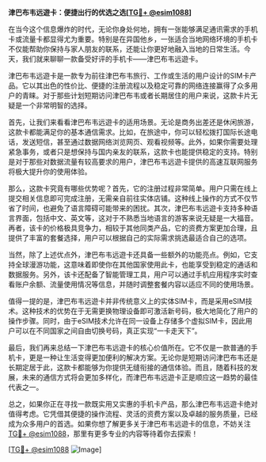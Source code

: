 **津巴布韦远遊卡：便捷出行的优选之选[[TG💪+ @esim1088](https://t.me/s/esim1088)]**

在当今这个信息爆炸的时代，无论你身处何地，拥有一张能够满足通讯需求的手机卡或流量卡都显得尤为重要。特别是在异国他乡，一张适合当地网络环境的手机卡不仅能帮助你保持与家人朋友的联系，还能让你更好地融入当地的日常生活。今天，我们就来聊聊一款备受好评的手机卡——津巴布韦远遊卡。

津巴布韦远遊卡是一款专为前往津巴布韦旅行、工作或生活的用户设计的SIM卡产品。它以其出色的性价比、便捷的注册流程以及稳定可靠的网络连接赢得了众多用户的青睐。对于那些计划短期访问津巴布韦或者长期居住的用户来说，这款卡片无疑是一个非常明智的选择。

首先，让我们来看看津巴布韦远遊卡的适用场景。无论是商务出差还是休闲旅游，这款卡都能满足你的基本通信需求。比如，在旅途中，你可以轻松拨打国际长途电话，发送短信，甚至通过数据网络浏览网页、观看视频等。此外，如果你需要处理紧急事务，或者只是想保持与国内亲友的联系，这款卡也能提供稳定的支持。特别是对于那些对数据流量有较高要求的用户，津巴布韦远遊卡提供的高速互联网服务将极大提升你的使用体验。

那么，这款卡究竟有哪些优势呢？首先，它的注册过程非常简单。用户只需在线上提交相关信息即可完成注册，无需亲自前往实体店铺。这种线上操作的方式不仅节省了时间，也避免了语言障碍可能带来的困扰。其次，津巴布韦远遊卡支持多种语言界面，包括中文、英文等，这对于不熟悉当地语言的游客来说无疑是一大福音。再者，该卡的价格极具竞争力，相较于其他同类产品，它的资费方案更加合理，且提供了丰富的套餐选择，用户可以根据自己的实际需求挑选最适合自己的选项。

当然，除了上述优点外，津巴布韦远遊卡还具备一些额外的功能亮点。例如，它支持全球漫游功能，这意味着即使你在其他国家使用此卡，也能享受到稳定的通话和数据服务。另外，该卡还配备了智能管理工具，用户可以通过手机应用程序实时查看账户余额、流量使用情况等信息，并随时调整套餐内容以适应不同的使用场景。

值得一提的是，津巴布韦远遊卡并非传统意义上的实体SIM卡，而是采用eSIM技术。这种技术的优势在于无需更换物理设备即可激活新号码，极大地简化了用户的操作步骤。同时，由于eSIM技术允许在同一设备上存储多个虚拟SIM卡，因此用户可以在不同国家之间自由切换号码，真正实现“一卡走天下”。

最后，我们再来总结一下津巴布韦远遊卡的核心价值所在。它不仅是一款普通的手机卡，更是一种让生活变得更加便利的解决方案。无论你是短期访问津巴布韦还是长期定居于此，这款卡都能够为你提供无缝衔接的通信体验。而且，随着科技的发展，未来的通信方式将会更加多样化，而津巴布韦远遊卡正是顺应这一趋势的最佳代表之一。

总之，如果你正在寻找一款既实用又实惠的手机卡产品，那么津巴布韦远遊卡绝对值得考虑。它凭借其便捷的操作流程、灵活的资费方案以及卓越的服务质量，已经成为众多用户的首选。如果你想了解更多关于津巴布韦远遊卡的信息，不妨关注[TG💪+ @esim1088](https://t.me/s/esim1088)，那里有更多专业的内容等待着你去探索！

[[TG💪+ @esim1088](https://t.me/s/esim1088) ![Image](https://i.postimg.cc/4NQfJmqS/Snipaste-2025-05-13-00-14-12.png)]